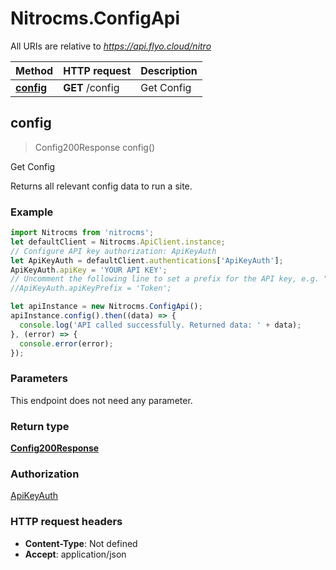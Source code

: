 # Nitrocms.ConfigApi

All URIs are relative to *https://api.flyo.cloud/nitro*

Method | HTTP request | Description
------------- | ------------- | -------------
[**config**](ConfigApi.md#config) | **GET** /config | Get Config



## config

> Config200Response config()

Get Config

Returns all relevant config data to run a site.

### Example

```javascript
import Nitrocms from 'nitrocms';
let defaultClient = Nitrocms.ApiClient.instance;
// Configure API key authorization: ApiKeyAuth
let ApiKeyAuth = defaultClient.authentications['ApiKeyAuth'];
ApiKeyAuth.apiKey = 'YOUR API KEY';
// Uncomment the following line to set a prefix for the API key, e.g. "Token" (defaults to null)
//ApiKeyAuth.apiKeyPrefix = 'Token';

let apiInstance = new Nitrocms.ConfigApi();
apiInstance.config().then((data) => {
  console.log('API called successfully. Returned data: ' + data);
}, (error) => {
  console.error(error);
});

```

### Parameters

This endpoint does not need any parameter.

### Return type

[**Config200Response**](Config200Response.md)

### Authorization

[ApiKeyAuth](../README.md#ApiKeyAuth)

### HTTP request headers

- **Content-Type**: Not defined
- **Accept**: application/json


